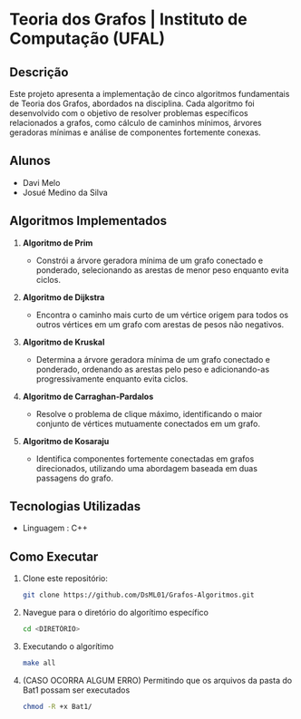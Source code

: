 # Teoria dos Grafos | Instituto de Computação (UFAL)

## Descrição 
Este projeto apresenta a implementação de cinco algoritmos fundamentais de Teoria dos Grafos, abordados na disciplina. Cada algoritmo foi desenvolvido com o objetivo de resolver problemas específicos relacionados a grafos, como cálculo de caminhos mínimos, árvores geradoras mínimas e análise de componentes fortemente conexas.

## Alunos
- Davi Melo
- Josué Medino da Silva

## Algoritmos Implementados

1. **Algoritmo de Prim**
   - Constrói a árvore geradora mínima de um grafo conectado e ponderado, selecionando as arestas de menor peso enquanto evita ciclos.

2. **Algoritmo de Dijkstra**
   - Encontra o caminho mais curto de um vértice origem para todos os outros vértices em um grafo com arestas de pesos não negativos.

3. **Algoritmo de Kruskal**
   - Determina a árvore geradora mínima de um grafo conectado e ponderado, ordenando as arestas pelo peso e adicionando-as progressivamente enquanto evita ciclos.

4. **Algoritmo de Carraghan-Pardalos**
   - Resolve o problema de clique máximo, identificando o maior conjunto de vértices mutuamente conectados em um grafo.

5. **Algoritmo de Kosaraju**
   - Identifica componentes fortemente conectadas em grafos direcionados, utilizando uma abordagem baseada em duas passagens do grafo.

## Tecnologias Utilizadas
- Linguagem : C++

## Como Executar

1. Clone este repositório:
   ```bash
   git clone https://github.com/DsML01/Grafos-Algoritmos.git

2. Navegue para o diretório do algorítimo específico
   ```bash
   cd <DIRETÓRIO>

3. Executando o algorítimo
   ```bash
   make all

4. (CASO OCORRA ALGUM ERRO) Permitindo que os arquivos da pasta do Bat1 possam ser executados
    ```bash
    chmod -R +x Bat1/
